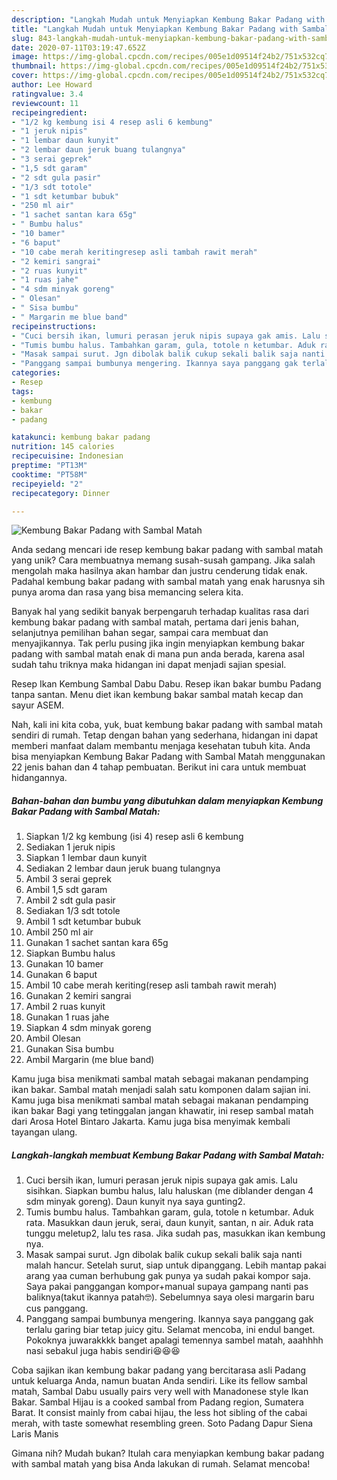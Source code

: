 ```yaml
---
description: "Langkah Mudah untuk Menyiapkan Kembung Bakar Padang with Sambal Matah, Enak"
title: "Langkah Mudah untuk Menyiapkan Kembung Bakar Padang with Sambal Matah, Enak"
slug: 843-langkah-mudah-untuk-menyiapkan-kembung-bakar-padang-with-sambal-matah-enak
date: 2020-07-11T03:19:47.652Z
image: https://img-global.cpcdn.com/recipes/005e1d09514f24b2/751x532cq70/kembung-bakar-padang-with-sambal-matah-foto-resep-utama.jpg
thumbnail: https://img-global.cpcdn.com/recipes/005e1d09514f24b2/751x532cq70/kembung-bakar-padang-with-sambal-matah-foto-resep-utama.jpg
cover: https://img-global.cpcdn.com/recipes/005e1d09514f24b2/751x532cq70/kembung-bakar-padang-with-sambal-matah-foto-resep-utama.jpg
author: Lee Howard
ratingvalue: 3.4
reviewcount: 11
recipeingredient:
- "1/2 kg kembung isi 4 resep asli 6 kembung"
- "1 jeruk nipis"
- "1 lembar daun kunyit"
- "2 lembar daun jeruk buang tulangnya"
- "3 serai geprek"
- "1,5 sdt garam"
- "2 sdt gula pasir"
- "1/3 sdt totole"
- "1 sdt ketumbar bubuk"
- "250 ml air"
- "1 sachet santan kara 65g"
- " Bumbu halus"
- "10 bamer"
- "6 baput"
- "10 cabe merah keritingresep asli tambah rawit merah"
- "2 kemiri sangrai"
- "2 ruas kunyit"
- "1 ruas jahe"
- "4 sdm minyak goreng"
- " Olesan"
- " Sisa bumbu"
- " Margarin me blue band"
recipeinstructions:
- "Cuci bersih ikan, lumuri perasan jeruk nipis supaya gak amis. Lalu sisihkan. Siapkan bumbu halus, lalu haluskan (me diblander dengan 4 sdm minyak goreng). Daun kunyit nya saya gunting2."
- "Tumis bumbu halus. Tambahkan garam, gula, totole n ketumbar. Aduk rata. Masukkan daun jeruk, serai, daun kunyit, santan, n air. Aduk rata tunggu meletup2, lalu tes rasa. Jika sudah pas, masukkan ikan kembung nya."
- "Masak sampai surut. Jgn dibolak balik cukup sekali balik saja nanti malah hancur. Setelah surut, siap untuk dipanggang. Lebih mantap pakai arang yaa cuman berhubung gak punya ya sudah pakai kompor saja. Saya pakai panggangan kompor+manual supaya gampang nanti pas baliknya(takut ikannya patah🤓). Sebelumnya saya olesi margarin baru cus panggang."
- "Panggang sampai bumbunya mengering. Ikannya saya panggang gak terlalu garing biar tetap juicy gitu. Selamat mencoba, ini endul banget. Pokoknya juwarakkkk banget apalagi temennya sambel matah, aaahhhh nasi sebakul juga habis sendiri😆😆😆"
categories:
- Resep
tags:
- kembung
- bakar
- padang

katakunci: kembung bakar padang 
nutrition: 145 calories
recipecuisine: Indonesian
preptime: "PT13M"
cooktime: "PT58M"
recipeyield: "2"
recipecategory: Dinner

---
```



![Kembung Bakar Padang with Sambal Matah](https://img-global.cpcdn.com/recipes/005e1d09514f24b2/751x532cq70/kembung-bakar-padang-with-sambal-matah-foto-resep-utama.jpg)

Anda sedang mencari ide resep kembung bakar padang with sambal matah yang unik? Cara membuatnya memang susah-susah gampang. Jika salah mengolah maka hasilnya akan hambar dan justru cenderung tidak enak. Padahal kembung bakar padang with sambal matah yang enak harusnya sih punya aroma dan rasa yang bisa memancing selera kita.

Banyak hal yang sedikit banyak berpengaruh terhadap kualitas rasa dari kembung bakar padang with sambal matah, pertama dari jenis bahan, selanjutnya pemilihan bahan segar, sampai cara membuat dan menyajikannya. Tak perlu pusing jika ingin menyiapkan kembung bakar padang with sambal matah enak di mana pun anda berada, karena asal sudah tahu triknya maka hidangan ini dapat menjadi sajian spesial.

Resep Ikan Kembung Sambal Dabu Dabu. Resep ikan bakar bumbu Padang tanpa santan. Menu diet ikan kembung bakar sambal matah kecap dan sayur ASEM.


Nah, kali ini kita coba, yuk, buat kembung bakar padang with sambal matah sendiri di rumah. Tetap dengan bahan yang sederhana, hidangan ini dapat memberi manfaat dalam membantu menjaga kesehatan tubuh kita. Anda bisa menyiapkan Kembung Bakar Padang with Sambal Matah menggunakan 22 jenis bahan dan 4 tahap pembuatan. Berikut ini cara untuk membuat hidangannya.

<!--inarticleads1-->

##### Bahan-bahan dan bumbu yang dibutuhkan dalam menyiapkan Kembung Bakar Padang with Sambal Matah:

1. Siapkan 1/2 kg kembung (isi 4) resep asli 6 kembung
1. Sediakan 1 jeruk nipis
1. Siapkan 1 lembar daun kunyit
1. Sediakan 2 lembar daun jeruk buang tulangnya
1. Ambil 3 serai geprek
1. Ambil 1,5 sdt garam
1. Ambil 2 sdt gula pasir
1. Sediakan 1/3 sdt totole
1. Ambil 1 sdt ketumbar bubuk
1. Ambil 250 ml air
1. Gunakan 1 sachet santan kara 65g
1. Siapkan  Bumbu halus
1. Gunakan 10 bamer
1. Gunakan 6 baput
1. Ambil 10 cabe merah keriting(resep asli tambah rawit merah)
1. Gunakan 2 kemiri sangrai
1. Ambil 2 ruas kunyit
1. Gunakan 1 ruas jahe
1. Siapkan 4 sdm minyak goreng
1. Ambil  Olesan
1. Gunakan  Sisa bumbu
1. Ambil  Margarin (me blue band)


Kamu juga bisa menikmati sambal matah sebagai makanan pendamping ikan bakar. Sambal matah menjadi salah satu komponen dalam sajian ini. Kamu juga bisa menikmati sambal matah sebagai makanan pendamping ikan bakar Bagi yang tetinggalan jangan khawatir, ini resep sambal matah dari Arosa Hotel Bintaro Jakarta. Kamu juga bisa menyimak kembali tayangan ulang. 

<!--inarticleads2-->

##### Langkah-langkah membuat Kembung Bakar Padang with Sambal Matah:

1. Cuci bersih ikan, lumuri perasan jeruk nipis supaya gak amis. Lalu sisihkan. Siapkan bumbu halus, lalu haluskan (me diblander dengan 4 sdm minyak goreng). Daun kunyit nya saya gunting2.
1. Tumis bumbu halus. Tambahkan garam, gula, totole n ketumbar. Aduk rata. Masukkan daun jeruk, serai, daun kunyit, santan, n air. Aduk rata tunggu meletup2, lalu tes rasa. Jika sudah pas, masukkan ikan kembung nya.
1. Masak sampai surut. Jgn dibolak balik cukup sekali balik saja nanti malah hancur. Setelah surut, siap untuk dipanggang. Lebih mantap pakai arang yaa cuman berhubung gak punya ya sudah pakai kompor saja. Saya pakai panggangan kompor+manual supaya gampang nanti pas baliknya(takut ikannya patah🤓). Sebelumnya saya olesi margarin baru cus panggang.
1. Panggang sampai bumbunya mengering. Ikannya saya panggang gak terlalu garing biar tetap juicy gitu. Selamat mencoba, ini endul banget. Pokoknya juwarakkkk banget apalagi temennya sambel matah, aaahhhh nasi sebakul juga habis sendiri😆😆😆


Coba sajikan ikan kembung bakar padang yang bercitarasa asli Padang untuk keluarga Anda, namun buatan Anda sendiri. Like its fellow sambal matah, Sambal Dabu usually pairs very well with Manadonese style Ikan Bakar. Sambal Hijau is a cooked sambal from Padang region, Sumatera Barat. It consist mainly from cabai hijau, the less hot sibling of the cabai merah, with taste somewhat resembling green. Soto Padang Dapur Siena Laris Manis 

Gimana nih? Mudah bukan? Itulah cara menyiapkan kembung bakar padang with sambal matah yang bisa Anda lakukan di rumah. Selamat mencoba!
